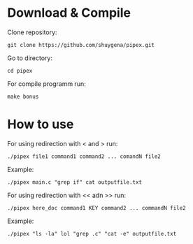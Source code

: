 # Download & Compile
Clone repository:
```
git clone https://github.com/shuygena/pipex.git
```
Go to directory:  
```
cd pipex
```
For compile programm run:  
```
make bonus
```

# How to use
For using redirection with < and > run:
```
./pipex file1 command1 command2 ... comandN file2
```
Example:
```
./pipex main.c "grep if" cat outputfile.txt
```
For using redirection with << adn >> run:
```
./pipex here_doc command1 KEY command2 ... commandN file2
```
Example:
```
./pipex "ls -la" lol "grep .c" "cat -e" outputfile.txt
```
